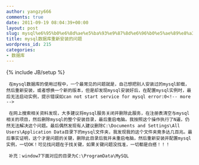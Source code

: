 ```yaml
---
author: yangzy666
comments: true
date: 2011-09-19 08:04:39+00:00
layout: post
slug: mysql%e6%95%b0%e6%8d%ae%e5%ba%93%e9%87%8d%e6%96%b0%e5%ae%89%e8%a3%85%e7%9a%84%e9%97%ae%e9%a2%98
title: mysql数据库重新安装的问题
wordpress_id: 215
categories:
- 数据库
---
```

{% include JB/setup %}

	 在mysql数据库的使用过程中，一个最常见的问题就是，自己想把别人安装过的mysql卸载，然后重新安装，或者想换一个新的版本，但是却发现mysql安装好后，在配置mysql实例时，最后无法启动实例，提示错误如can not start service for mysql error:0<!-- more -->

	 在网上搜索相关资料发现，大多建议将mysql服务关闭并删除此服务，在注册表清空与mysql相关的项目，然后删除mysql的整个安装目录，最后重启电脑。我按照这个操作执行了N遍，仍然无法解决这个问题。最后偶然发现有人建议删除C:\Documents and Settings\All Users\Application Data目录下的mysql文件夹，我发现我的这个文件夹竟多达几百兆。最后事实证明，这个才是问题的关键，删除此目录后我并未重启电脑，然后重新安装并配置mysql实例，一切OK！可见找问题在于找关键，如果关键问题没找准，一切都是白搭！！！

	 补充：window7下面对应的目录为C:\ProgramData\MySQL
